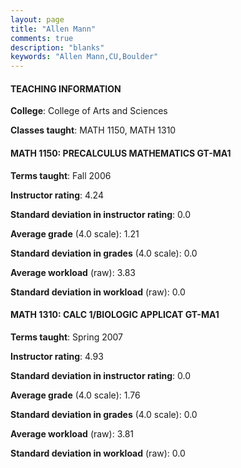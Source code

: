 ```yaml
---
layout: page
title: "Allen Mann" 
comments: true
description: "blanks"
keywords: "Allen Mann,CU,Boulder"
---
```

<head>
<script src="https://ajax.googleapis.com/ajax/libs/jquery/2.1.3/jquery.min.js"></script>
<script src="https://dl.dropboxusercontent.com/s/pc42nxpaw1ea4o9/highcharts.js?dl=0"></script>
<!-- <script src="../assets/js/highcharts.js"></script> -->
<style type="text/css">@font-face {
	font-family: "Bebas Neue";
	src: url(https://www.filehosting.org/file/details/544349/BebasNeue Regular.otf) format("opentype");
	}
	h1.Bebas { 
		font-family: "Bebas Neue", Verdana, Tahoma;
	}
</style>
</head>
	   
#### TEACHING INFORMATION

**College**: College of Arts and Sciences

**Classes taught**: MATH 1150, MATH 1310

#### MATH 1150: PRECALCULUS MATHEMATICS GT-MA1

**Terms taught**: Fall 2006

**Instructor rating**: 4.24

**Standard deviation in instructor rating**: 0.0

**Average grade** (4.0 scale): 1.21

**Standard deviation in grades** (4.0 scale): 0.0

**Average workload** (raw): 3.83

**Standard deviation in workload** (raw): 0.0

#### MATH 1310: CALC 1/BIOLOGIC APPLICAT GT-MA1

**Terms taught**: Spring 2007

**Instructor rating**: 4.93

**Standard deviation in instructor rating**: 0.0

**Average grade** (4.0 scale): 1.76

**Standard deviation in grades** (4.0 scale): 0.0

**Average workload** (raw): 3.81

**Standard deviation in workload** (raw): 0.0

